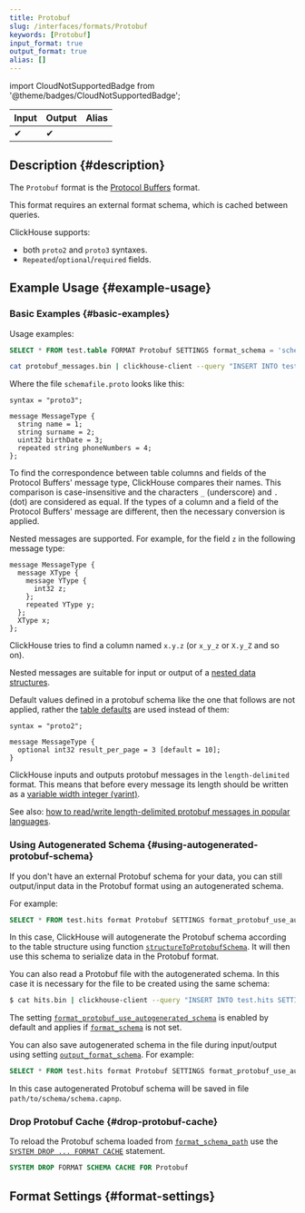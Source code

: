 ```yaml
---
title: Protobuf
slug: /interfaces/formats/Protobuf
keywords: [Protobuf]
input_format: true
output_format: true
alias: []
---
```


import CloudNotSupportedBadge from '@theme/badges/CloudNotSupportedBadge';

<CloudNotSupportedBadge/>

| Input | Output | Alias |
|-------|--------|-------|
| ✔     | ✔      |       |

## Description {#description}

The `Protobuf` format is the [Protocol Buffers](https://protobuf.dev/) format.

This format requires an external format schema, which is cached between queries.

ClickHouse supports:
- both `proto2` and `proto3` syntaxes. 
- `Repeated`/`optional`/`required` fields.

## Example Usage {#example-usage}

### Basic Examples {#basic-examples}

Usage examples:

```sql
SELECT * FROM test.table FORMAT Protobuf SETTINGS format_schema = 'schemafile:MessageType'
```

```bash
cat protobuf_messages.bin | clickhouse-client --query "INSERT INTO test.table SETTINGS format_schema='schemafile:MessageType' FORMAT Protobuf"
```

Where the file `schemafile.proto` looks like this:

```capnp
syntax = "proto3";

message MessageType {
  string name = 1;
  string surname = 2;
  uint32 birthDate = 3;
  repeated string phoneNumbers = 4;
};
```

To find the correspondence between table columns and fields of the Protocol Buffers' message type, ClickHouse compares their names.
This comparison is case-insensitive and the characters `_` (underscore) and `.` (dot) are considered as equal.
If the types of a column and a field of the Protocol Buffers' message are different, then the necessary conversion is applied.

Nested messages are supported. For example, for the field `z` in the following message type:

```capnp
message MessageType {
  message XType {
    message YType {
      int32 z;
    };
    repeated YType y;
  };
  XType x;
};
```

ClickHouse tries to find a column named `x.y.z` (or `x_y_z` or `X.y_Z` and so on).

Nested messages are suitable for input or output of a [nested data structures](/docs/sql-reference/data-types/nested-data-structures/index.md).

Default values defined in a protobuf schema like the one that follows are not applied, rather the [table defaults](/docs/sql-reference/statements/create/table.md/#create-default-values) are used instead of them:

```capnp
syntax = "proto2";

message MessageType {
  optional int32 result_per_page = 3 [default = 10];
}
```

ClickHouse inputs and outputs protobuf messages in the `length-delimited` format.
This means that before every message its length should be written as a [variable width integer (varint)](https://developers.google.com/protocol-buffers/docs/encoding#varints).

See also: [how to read/write length-delimited protobuf messages in popular languages](https://cwiki.apache.org/confluence/display/GEODE/Delimiting+Protobuf+Messages).

### Using Autogenerated Schema {#using-autogenerated-protobuf-schema}

If you don't have an external Protobuf schema for your data, you can still output/input data in the Protobuf format using an autogenerated schema.

For example:

```sql
SELECT * FROM test.hits format Protobuf SETTINGS format_protobuf_use_autogenerated_schema=1
```

In this case, ClickHouse will autogenerate the Protobuf schema according to the table structure using function [`structureToProtobufSchema`](/docs/sql-reference/functions/other-functions.md#structure_to_protobuf_schema).
It will then use this schema to serialize data in the Protobuf format.

You can also read a Protobuf file with the autogenerated schema. In this case it is necessary for the file to be created using the same schema:

```bash
$ cat hits.bin | clickhouse-client --query "INSERT INTO test.hits SETTINGS format_protobuf_use_autogenerated_schema=1 FORMAT Protobuf"
```

The setting [`format_protobuf_use_autogenerated_schema`](/docs/operations/settings/settings-formats.md#format_protobuf_use_autogenerated_schema) is enabled by default and applies if [`format_schema`](/docs/operations/settings/settings-formats.md#formatschema-format-schema) is not set.

You can also save autogenerated schema in the file during input/output using setting [`output_format_schema`](/docs/operations/settings/settings-formats.md#outputformatschema-output-format-schema). For example:

```sql
SELECT * FROM test.hits format Protobuf SETTINGS format_protobuf_use_autogenerated_schema=1, output_format_schema='path/to/schema/schema.proto'
```
In this case autogenerated Protobuf schema will be saved in file `path/to/schema/schema.capnp`.

### Drop Protobuf Cache {#drop-protobuf-cache}

To reload the Protobuf schema loaded from [`format_schema_path`](/docs/operations/server-configuration-parameters/settings.md/#format_schema_path) use the [`SYSTEM DROP ... FORMAT CACHE`](/docs/sql-reference/statements/system.md/#system-drop-schema-format) statement.

```sql
SYSTEM DROP FORMAT SCHEMA CACHE FOR Protobuf
```

## Format Settings {#format-settings}